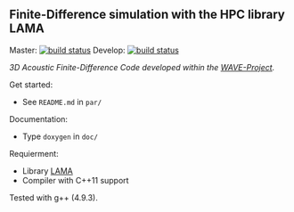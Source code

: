 ## Finite-Difference simulation with the HPC library LAMA

Master: [![build status](https://git.scc.kit.edu/WAVE/FDSimulation_LAMA/badges/master/build.svg)](https://git.scc.kit.edu/WAVE/FDSimulation_LAMA/commits/master)  Develop: [![build status](https://git.scc.kit.edu/WAVE/FDSimulation_LAMA/badges/develop/build.svg)](https://git.scc.kit.edu/WAVE/FDSimulation_LAMA/commits/develop)

*3D Acoustic Finite-Difference Code developed within the [WAVE-Project](http://wave-toolbox.org).*

Get started:
- See `README.md` in `par/`

Documentation:
- Type `doxygen` in `doc/`

Requierment:
- Library [LAMA](https://www.libama.org)
- Compiler with C++11 support

Tested with g++ (4.9.3).
